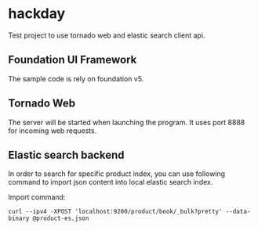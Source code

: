 # hackday
Test project to use tornado web and elastic search client api.

## Foundation UI Framework
The sample code is rely on foundation v5.

## Tornado Web
The server will be started when launching the program. It uses port 8888 for incoming web requests.

## Elastic search backend
In order to search for specific product index, you can use following command to import json content into local elastic search index.

Import command:

```
curl --ipv4 -XPOST 'localhost:9200/product/book/_bulk?pretty' --data-binary @product-es.json 
```

